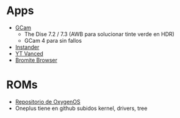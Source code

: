 # Apps
  - [GCam](https://www.celsoazevedo.com/files/android/google-camera/dev-suggested/)
    - The Dise 7.2 / 7.3 (AWB para solucionar tinte verde en HDR)
    - GCam 4 para sin fallos
  - [Instander](https://thedise.me/instander/repo)
  - [YT Vanced](https://vancedapp.com/)
  - [Bromite Browser](https://github.com/bromite/bromite/releases)
# ROMs
  - [Repositorio de OxygenOS](https://forum.xda-developers.com/t/oneplus-nord-n100-rom-ota-oxygenos-repo-of-oxygenos-builds.4253501/)
  - Oneplus tiene en github subidos kernel, drivers, tree
